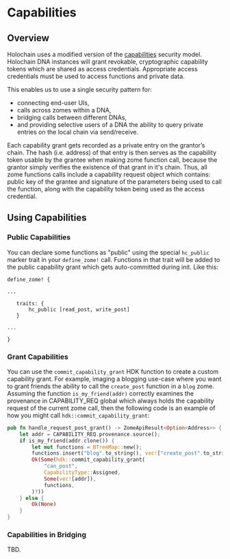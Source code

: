 # Capabilities

## Overview
Holochain uses a modified version of the [capabilities](https://en.wikipedia.org/wiki/Capability-based_security) security model.  Holochain DNA instances will grant revokable, cryptographic capability tokens which are shared as access credentials. Appropriate access credentials must be used to access functions and private data.

This enables us to use a single security pattern for:

- connecting end-user UIs,
- calls across zomes within a DNA,
- bridging calls between different DNAs,
- and providing selective users of a DNA the ability to query private entries on the local chain via send/receive.

Each capability grant gets recorded as a private entry on the grantor’s chain.  The hash (i.e. address) of that entry is then serves as the capability token usable by the grantee when making zome function call, because the grantor simply verifies the existence of that grant in it's chain.  Thus, all zome functions calls include a capability request object which contains: public key of the grantee and signature of the parameters being used to call the function, along with the capability token being used as the access credential.

## Using Capabilities

### Public Capabilities
You can declare some functions as "public"  using the special `hc_public` marker trait in your `define_zome!` call.  Functions in that trait will be added to the public capability grant which gets auto-committed during init.  Like this:

```
define_zome! {

...

   traits: {
       hc_public [read_post, write_post]
   }

...

}
```

### Grant Capabilities

You can use the `commit_capability_grant` HDK function to create a custom capability grant.  For example, imaging a blogging use-case where you want to grant friends the ability to call the `create_post` function in a `blog` zome.  Assuming the function `is_my_friend(addr)` correctly examines the provenance in CAPABILITY_REQ global which always holds the capability request of the current zome call, then the following code is an example of how you might call `hdk::commit_capability_grant`:

``` rust
pub fn handle_request_post_grant() -> ZomeApiResult<Option<Address>> {
    let addr = CAPABILITY_REQ.provenance.source();
    if is_my_friend(addr.clone()) {
        let mut functions = BTreeMap::new();
        functions.insert("blog".to_string(), vec!["create_post".to_string()]);
        Ok(Some(hdk::commit_capability_grant(
            "can_post",
            CapabilityType::Assigned,
            Some(vec![addr]),
            functions,
        )?))
    } else {
        Ok(None)
    }
}
```

### Capabilities in Bridging

TBD.
